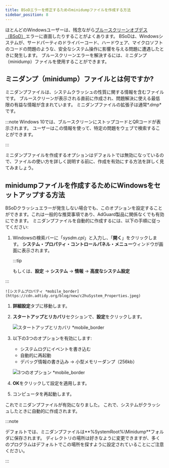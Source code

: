 ```yaml
---
title: BSoDエラーを修正するためのminidumpファイルを作成する方法
sidebar_position: 8
---
```


ほとんどのWindowsユーザーは、残念ながら[ブルースクリーンオブデス（BSoD）](https://en.wikipedia.org/wiki/Blue_screen_of_death)エラーに直面したりすることがよくあります。 BSoDは、Windowsシステムが、サードパーティのドライバーコード、ハードウェア、マイクロソフトのコードの問題のような、安全なシステム操作に影響を与える問題に遭遇したときに発生します。 ブルースクリーンエラーを解決するには、ミニダンプ（minidump）ファイルを使用することができます。

## ミニダンプ（minidump）ファイルとは何ですか?

ミニダンプファイルは、システムクラッシュの性質に関する情報を含むファイルです。 ブルースクリーンが表示される直前に作成され、問題解決に使える最低限の有益な情報が含まれています。 ミニダンプファイルの拡張子は通常*.dmp*です。

:::note
Windows 10では、ブルースクリーンにストップコードとQRコードが表示されます。 ユーザーはこの情報を使って、特定の問題をウェブで検索することができます。

:::

ミニダンプファイルを作成するオプションはデフォルトでは無効になっているので、ファイルの使い方を詳しく説明する前に、作成を有効にする方法を詳しく見てみましょう。

## minidumpファイルを作成するためにWindowsをセットアップする方法

BSoDクラッシュエラーが発生しない場合でも、このオプションを設定することができます。これは一般的な推奨事項であり、AdGuard製品に関係なくでも有効にできます。 ミニダンプファイルを自動的に作成するには、以下の手順に従ってください:

 1. Windowsの検索バーに「*sysdm.cpl*」と入力し、「**開く**」をクリックします。 **システム・プロパティ・コントロールパネル・メニュー**ウィンドウが画面に表示されます。

    :::tip

    もしくは、**設定** →  **システム** →  **情報** →  **高度なシステム設定**


:::

    ![システムプロパティ *mobile_border](https://cdn.adtidy.org/blog/new/c2huSystem_Properties.jpeg)

 1. **詳細設定**タブに移動します。
 1. **スタートアップとリカバリ**セクションで、**設定**をクリックします。

    ![スタートアップとリカバリ *mobile_border](https://cdn.adtidy.org/blog/new/1dmybiStartup_and_Recovery.png)

 1. 以下の3つのオプションを有効にします:

    - システムログにイベントを書き込む
    - 自動的に再起動
    - デバッグ情報の書き込み → 小型メモリーダンプ（256kb）

    ![3つのオプション *mobile_border](https://cdn.adtidy.org/blog/new/nmr4eThree_options.png)

 1. **OK**をクリックして設定を適用します。
 1. コンピュータを再起動します。

これでミニダンプファイルが有効になりました。 これで、システムがクラッシュしたときに自動的に作成されます。

:::note

デフォルトでは、ミニダンプファイルは**%SystemRoot%\Minidump**フォルダに保存されます。 ディレクトリの場所は好きなように変更できますが、多くのプログラムはデフォルトでこの場所を探すように設定されていることにご注意ください。

:::
